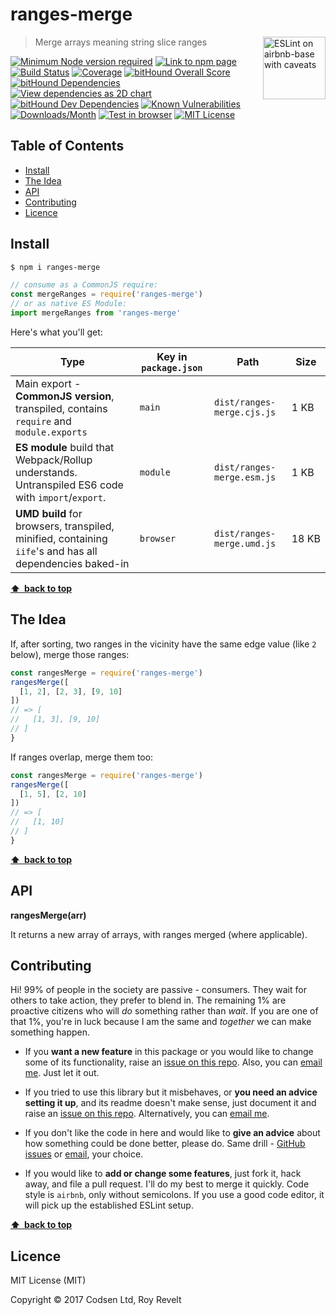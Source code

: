 # ranges-merge

<a href="https://github.com/revelt/eslint-on-airbnb-base-badge" style="float: right; padding: 0 0 20px 20px;"><img src="https://cdn.rawgit.com/revelt/eslint-on-airbnb-base-badge/0c3e46c9/lint-badge.svg" alt="ESLint on airbnb-base with caveats" width="100" align="right"></a>

> Merge arrays meaning string slice ranges

[![Minimum Node version required][node-img]][node-url]
[![Link to npm page][npm-img]][npm-url]
[![Build Status][travis-img]][travis-url]
[![Coverage][cov-img]][cov-url]
[![bitHound Overall Score][overall-img]][overall-url]
[![bitHound Dependencies][deps-img]][deps-url]
[![View dependencies as 2D chart][deps2d-img]][deps2d-url]
[![bitHound Dev Dependencies][dev-img]][dev-url]
[![Known Vulnerabilities][vulnerabilities-img]][vulnerabilities-url]
[![Downloads/Month][downloads-img]][downloads-url]
[![Test in browser][runkit-img]][runkit-url]
[![MIT License][license-img]][license-url]

## Table of Contents

<!-- START doctoc generated TOC please keep comment here to allow auto update -->
<!-- DON'T EDIT THIS SECTION, INSTEAD RE-RUN doctoc TO UPDATE -->


- [Install](#install)
- [The Idea](#the-idea)
- [API](#api)
- [Contributing](#contributing)
- [Licence](#licence)

<!-- END doctoc generated TOC please keep comment here to allow auto update -->

## Install

```bash
$ npm i ranges-merge
```

```js
// consume as a CommonJS require:
const mergeRanges = require('ranges-merge')
// or as native ES Module:
import mergeRanges from 'ranges-merge'
```

Here's what you'll get:

Type            | Key in `package.json` | Path  | Size
----------------|-----------------------|-------|--------
Main export - **CommonJS version**, transpiled, contains `require` and `module.exports` | `main`                | `dist/ranges-merge.cjs.js` | 1&nbsp;KB
**ES module** build that Webpack/Rollup understands. Untranspiled ES6 code with `import`/`export`. | `module`              | `dist/ranges-merge.esm.js` | 1&nbsp;KB
**UMD build** for browsers, transpiled, minified, containing `iife`'s and has all dependencies baked-in | `browser`            | `dist/ranges-merge.umd.js` | 18&nbsp;KB

**[⬆ &nbsp;back to top](#)**

## The Idea

If, after sorting, two ranges in the vicinity have the same edge value (like `2` below), merge those ranges:

```js
const rangesMerge = require('ranges-merge')
rangesMerge([
  [1, 2], [2, 3], [9, 10]
])
// => [
//   [1, 3], [9, 10]
// ]
}
```

If ranges overlap, merge them too:

```js
const rangesMerge = require('ranges-merge')
rangesMerge([
  [1, 5], [2, 10]
])
// => [
//   [1, 10]
// ]
}
```

**[⬆ &nbsp;back to top](#)**

## API

**rangesMerge(arr)**

It returns a new array of arrays, with ranges merged (where applicable).

## Contributing

Hi! 99% of people in the society are passive - consumers. They wait for others to take action, they prefer to blend in. The remaining 1% are proactive citizens who will _do_ something rather than _wait_. If you are one of that 1%, you're in luck because I am the same and _together_ we can make something happen.

* If you **want a new feature** in this package or you would like to change some of its functionality, raise an [issue on this repo](https://github.com/codsen/ranges-merge/issues). Also, you can [email me](mailto:roy@codsen.com). Just let it out.

* If you tried to use this library but it misbehaves, or **you need an advice setting it up**, and its readme doesn't make sense, just document it and raise an [issue on this repo](https://github.com/codsen/ranges-merge/issues). Alternatively, you can [email me](mailto:roy@codsen.com).

* If you don't like the code in here and would like to **give an advice** about how something could be done better, please do. Same drill - [GitHub issues](https://github.com/codsen/ranges-merge/issues) or [email](mailto:roy@codsen.com), your choice.

* If you would like to **add or change some features**, just fork it, hack away, and file a pull request. I'll do my best to merge it quickly. Code style is `airbnb`, only without semicolons. If you use a good code editor, it will pick up the established ESLint setup.

**[⬆ &nbsp;back to top](#)**

## Licence

MIT License (MIT)

Copyright © 2017 Codsen Ltd, Roy Revelt

[node-img]: https://img.shields.io/node/v/ranges-merge.svg?style=flat-square&label=works%20on%20node
[node-url]: https://www.npmjs.com/package/ranges-merge

[npm-img]: https://img.shields.io/npm/v/ranges-merge.svg?style=flat-square&label=release
[npm-url]: https://www.npmjs.com/package/ranges-merge

[travis-img]: https://img.shields.io/travis/codsen/ranges-merge.svg?style=flat-square
[travis-url]: https://travis-ci.org/codsen/ranges-merge

[cov-img]: https://coveralls.io/repos/github/codsen/ranges-merge/badge.svg?style=flat-square?branch=master
[cov-url]: https://coveralls.io/github/codsen/ranges-merge?branch=master

[overall-img]: https://img.shields.io/bithound/code/github/codsen/ranges-merge.svg?style=flat-square
[overall-url]: https://www.bithound.io/github/codsen/ranges-merge

[deps-img]: https://img.shields.io/bithound/dependencies/github/codsen/ranges-merge.svg?style=flat-square
[deps-url]: https://www.bithound.io/github/codsen/ranges-merge/master/dependencies/npm

[deps2d-img]: https://img.shields.io/badge/deps%20in%202D-see_here-08f0fd.svg?style=flat-square
[deps2d-url]: http://npm.anvaka.com/#/view/2d/ranges-merge

[dev-img]: https://img.shields.io/bithound/devDependencies/github/codsen/ranges-merge.svg?style=flat-square
[dev-url]: https://www.bithound.io/github/codsen/ranges-merge/master/dependencies/npm

[vulnerabilities-img]: https://snyk.io/test/github/codsen/ranges-merge/badge.svg?style=flat-square
[vulnerabilities-url]: https://snyk.io/test/github/codsen/ranges-merge

[downloads-img]: https://img.shields.io/npm/dm/ranges-merge.svg?style=flat-square
[downloads-url]: https://npmcharts.com/compare/ranges-merge

[runkit-img]: https://img.shields.io/badge/runkit-test_in_browser-a853ff.svg?style=flat-square
[runkit-url]: https://npm.runkit.com/ranges-merge

[license-img]: https://img.shields.io/npm/l/ranges-merge.svg?style=flat-square
[license-url]: https://github.com/codsen/ranges-merge/blob/master/license.md
